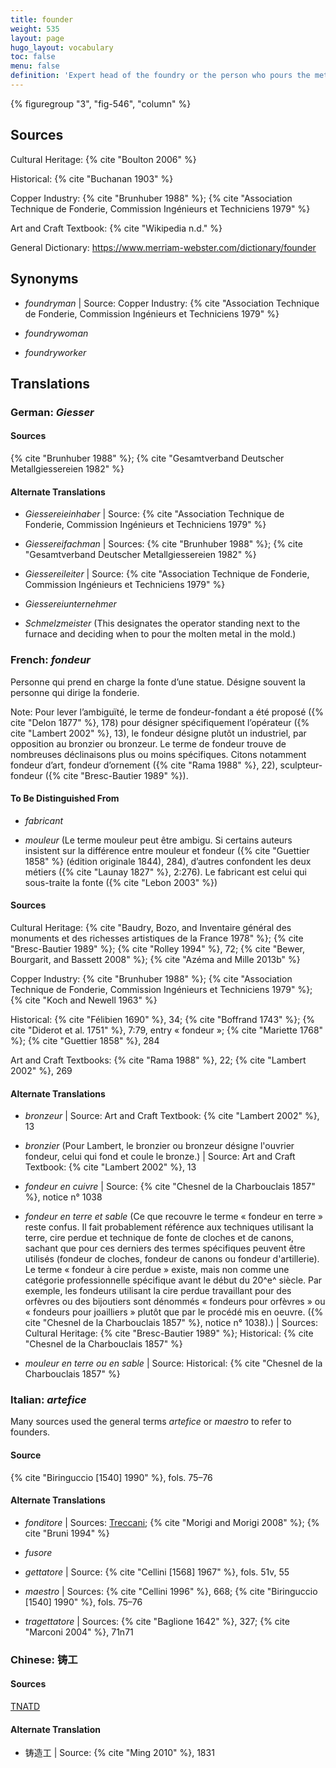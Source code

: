 ```yaml
---
title: founder
weight: 535
layout: page
hugo_layout: vocabulary
toc: false
menu: false
definition: 'Expert head of the foundry or the person who pours the metal. Person(s) responsible for the translation of the artist’s sculptural model into cast metal sculptures. This may entail a variety of specialized operations, from mold making to wax chasing, alloying, casting, fettling, assembling, chasing, and patination. The artist may in some cases also take on one or more of these roles.'
---
```


{% figuregroup "3", "fig-546", "column" %}

## Sources

Cultural Heritage: {% cite "Boulton 2006" %}

Historical: {% cite "Buchanan 1903" %}

Copper Industry: {% cite "Brunhuber 1988" %}; {% cite "Association Technique de Fonderie, Commission Ingénieurs et Techniciens 1979" %}

Art and Craft Textbook: {% cite "Wikipedia n.d." %}

General Dictionary: <https://www.merriam-webster.com/dictionary/founder>

## Synonyms

- *foundryman* | Source: Copper Industry: {% cite "Association Technique de Fonderie, Commission Ingénieurs et Techniciens 1979" %}

- *foundrywoman*

- *foundryworker*

## Translations

<div class="accordion">

### **German**: *Giesser*

#### Sources

{% cite "Brunhuber 1988" %}; {% cite "Gesamtverband Deutscher Metallgiessereien 1982" %}

#### Alternate Translations

- *Giessereieinhaber* | Source: {% cite "Association Technique de Fonderie, Commission Ingénieurs et Techniciens 1979" %}

- *Giessereifachman* | Sources: {% cite "Brunhuber 1988" %}; {% cite "Gesamtverband Deutscher Metallgiessereien 1982" %}

- *Giessereileiter* | Source: {% cite "Association Technique de Fonderie, Commission Ingénieurs et Techniciens 1979" %}

- *Giessereiunternehmer*

- *Schmelzmeister* (This designates the operator standing next to the furnace and deciding when to pour the molten metal in the mold.)

### **French**: *fondeur*

Personne qui prend en charge la fonte d’une statue. Désigne souvent la personne qui dirige la fonderie.

<div class="backmatter">
Note: Pour lever l’ambiguïté, le terme de fondeur-fondant a été proposé ({% cite "Delon 1877" %}, 178) pour désigner spécifiquement l’opérateur ({% cite "Lambert 2002" %}, 13), le fondeur désigne plutôt un industriel, par opposition au bronzier ou bronzeur. Le terme de fondeur trouve de nombreuses déclinaisons plus ou moins spécifiques. Citons notamment fondeur d’art, fondeur d’ornement ({% cite "Rama 1988" %}, 22), sculpteur-fondeur ({% cite "Bresc-Bautier 1989" %}).
</div>

#### To Be Distinguished From

- *fabricant*

- *mouleur* (Le terme mouleur peut être ambigu. Si certains auteurs insistent sur la différence entre mouleur et fondeur ({% cite "Guettier 1858" %} (édition originale 1844), 284), d’autres confondent les deux métiers ({% cite "Launay 1827" %}, 2:276). Le fabricant est celui qui sous-traite la fonte ({% cite "Lebon 2003" %})

#### Sources

Cultural Heritage: {% cite "Baudry, Bozo, and Inventaire général des monuments et des richesses artistiques de la France 1978" %}; {% cite "Bresc-Bautier 1989" %}; {% cite "Rolley 1994" %}, 72; {% cite "Bewer, Bourgarit, and Bassett 2008" %}; {% cite "Azéma and Mille 2013b" %}

Copper Industry: {% cite "Brunhuber 1988" %}; {% cite "Association Technique de Fonderie, Commission Ingénieurs et Techniciens 1979" %}; {% cite "Koch and Newell 1963" %}

Historical: {% cite "Félibien 1690" %}, 34; {% cite "Boffrand 1743" %}; {% cite "Diderot et al. 1751" %}, 7:79, entry « fondeur »; {% cite "Mariette 1768" %}; {% cite "Guettier 1858" %}, 284

Art and Craft Textbooks: {% cite "Rama 1988" %}, 22; {% cite "Lambert 2002" %}, 269

#### Alternate Translations

- *bronzeur* | Source: Art and Craft Textbook: {% cite "Lambert 2002" %}, 13

- *bronzier* (Pour Lambert, le bronzier ou bronzeur désigne l'ouvrier fondeur, celui qui fond et coule le bronze.) | Source: Art and Craft Textbook: {% cite "Lambert 2002" %}, 13

- *fondeur en cuivre* | Source: {% cite "Chesnel de la Charbouclais 1857" %}, notice n° 1038

- *fondeur en terre et sable* (Ce que recouvre le terme « fondeur en terre » reste confus. Il fait probablement référence aux techniques utilisant la terre, cire perdue et technique de fonte de cloches et de canons, sachant que pour ces derniers des termes spécifiques peuvent être utilisés (fondeur de cloches, fondeur de canons ou fondeur d'artillerie). Le terme « fondeur à cire perdue » existe, mais non comme une catégorie professionnelle spécifique avant le début du 20^e^ siècle. Par exemple, les fondeurs utilisant la cire perdue travaillant pour des orfèvres ou des bijoutiers sont dénommés « fondeurs pour orfèvres » ou « fondeurs pour joailliers » plutôt que par le procédé mis en oeuvre. ({% cite "Chesnel de la Charbouclais 1857" %}, notice n° 1038).) | Sources: Cultural Heritage: {% cite "Bresc-Bautier 1989" %}; Historical: {% cite "Chesnel de la Charbouclais 1857" %}

- *mouleur en terre ou en sable* | Source: Historical: {% cite "Chesnel de la Charbouclais 1857" %}

### **Italian**: *artefice*

Many sources used the general terms *artefice* or *maestro* to refer to founders.

#### Source

{% cite "Biringuccio [1540] 1990" %}, fols. 75–76

#### Alternate Translations

- *fonditore* | Sources: [Treccani](https://www.treccani.it/vocabolario/ricerca/fonditore/); {% cite "Morigi and Morigi 2008" %}; {% cite "Bruni 1994" %}

- *fusore*

- *gettatore* | Source: {% cite "Cellini [1568] 1967" %}, fols. 51v, 55

- *maestro* | Sources: {% cite "Cellini 1996" %}, 668; {% cite "Biringuccio [1540] 1990" %}, fols. 75–76

- *tragettatore* | Sources: {% cite "Baglione 1642" %}, 327; {% cite "Marconi 2004" %}, 71n71

### **Chinese**: 铸工

#### Sources

[TNATD](https://terms.naer.edu.tw/detail/626946/?index=3)

#### Alternate Translation

- 铸造工 | Source: {% cite "Ming 2010" %}, 1831

</div>
